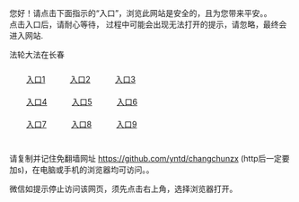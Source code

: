您好！请点击下面指示的“入口”，浏览此网站是安全的，且为您带来平安。。 <br/>
点击入口后，请耐心等待， 过程中可能会出现无法打开的提示，请忽略，最终会进入网站. </br>

法轮大法在长春<br/>
<div style="padding:10px"><a style="margin:20px" target="_blank" href="https://dflwyfce1az37.cloudfront.net/2Qpsp?ojxog" id="ccLink1" rel="nofollow">入口1</a> <a target="_blank" style="margin:20px" href="https://d258iznlrj36kp.cloudfront.net/2Qpsp?frgwp" id="ccLink2" rel="nofollow">入口2</a> <a style="margin:20px" target="_blank" href="https://d1d9pqcj9a2l1k.cloudfront.net/2Qpsp?rzwuug" id="ccLink3" rel="nofollow">入口3</a></div>

<div style="padding:10px" ><a style="margin:20px" target="_blank" href="https://dflwyfce1az37.cloudfront.net/2Qpsp?ojxog" id="ccLink4" rel="nofollow">入口4</a> <a style="margin:20px" href="https://d258iznlrj36kp.cloudfront.net/2Qpsp?frgwp" target="_blank" id="ccLink5" rel="nofollow">入口5</a> <a style="margin:20px" href="https://d1d9pqcj9a2l1k.cloudfront.net/2Qpsp?rzwuug" target="_blank" id="ccLink6" rel="nofollow">入口6</a></div>

<div style="padding:10px"><a style="margin:20px" target="_blank" href="https://dflwyfce1az37.cloudfront.net/2Qpsp?ojxog" id="ccLink7" rel="nofollow">入口7</a> <a style="margin:20px" href="https://d258iznlrj36kp.cloudfront.net/2Qpsp?frgwp" target="_blank" id="ccLink8" rel="nofollow">入口8</a> <a style="margin:20px" target="_blank" href="https://d1d9pqcj9a2l1k.cloudfront.net/2Qpsp?rzwuug" id="ccLink9" rel="nofollow">入口9</a></div>

<br/>



请复制并记住免翻墙网址 https://github.com/yntd/changchunzx (http后一定要加s)，在电脑或手机的浏览器均可访问。。<br/>

微信如提示停止访问该网页，须先点击右上角，选择浏览器打开。
